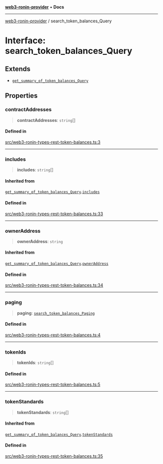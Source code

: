 [**web3-ronin-provider**](../README.md) • **Docs**

***

[web3-ronin-provider](../globals.md) / search\_token\_balances\_Query

# Interface: search\_token\_balances\_Query

## Extends

- [`get_summary_of_token_balances_Query`](get_summary_of_token_balances_Query.md)

## Properties

### contractAddresses

> **contractAddresses**: `string`[]

#### Defined in

[src/web3-ronin-types-rest-token-balances.ts:3](https://github.com/chuacw/web3-ronin-provider/blob/1a659b81d9c7d7afbced0ae2b11550f4f6c0a233/src/web3-ronin-types-rest-token-balances.ts#L3)

***

### includes

> **includes**: `string`[]

#### Inherited from

[`get_summary_of_token_balances_Query`](get_summary_of_token_balances_Query.md).[`includes`](get_summary_of_token_balances_Query.md#includes)

#### Defined in

[src/web3-ronin-types-rest-token-balances.ts:33](https://github.com/chuacw/web3-ronin-provider/blob/1a659b81d9c7d7afbced0ae2b11550f4f6c0a233/src/web3-ronin-types-rest-token-balances.ts#L33)

***

### ownerAddress

> **ownerAddress**: `string`

#### Inherited from

[`get_summary_of_token_balances_Query`](get_summary_of_token_balances_Query.md).[`ownerAddress`](get_summary_of_token_balances_Query.md#owneraddress)

#### Defined in

[src/web3-ronin-types-rest-token-balances.ts:34](https://github.com/chuacw/web3-ronin-provider/blob/1a659b81d9c7d7afbced0ae2b11550f4f6c0a233/src/web3-ronin-types-rest-token-balances.ts#L34)

***

### paging

> **paging**: [`search_token_balances_Paging`](search_token_balances_Paging.md)

#### Defined in

[src/web3-ronin-types-rest-token-balances.ts:4](https://github.com/chuacw/web3-ronin-provider/blob/1a659b81d9c7d7afbced0ae2b11550f4f6c0a233/src/web3-ronin-types-rest-token-balances.ts#L4)

***

### tokenIds

> **tokenIds**: `string`[]

#### Defined in

[src/web3-ronin-types-rest-token-balances.ts:5](https://github.com/chuacw/web3-ronin-provider/blob/1a659b81d9c7d7afbced0ae2b11550f4f6c0a233/src/web3-ronin-types-rest-token-balances.ts#L5)

***

### tokenStandards

> **tokenStandards**: `string`[]

#### Inherited from

[`get_summary_of_token_balances_Query`](get_summary_of_token_balances_Query.md).[`tokenStandards`](get_summary_of_token_balances_Query.md#tokenstandards)

#### Defined in

[src/web3-ronin-types-rest-token-balances.ts:35](https://github.com/chuacw/web3-ronin-provider/blob/1a659b81d9c7d7afbced0ae2b11550f4f6c0a233/src/web3-ronin-types-rest-token-balances.ts#L35)
